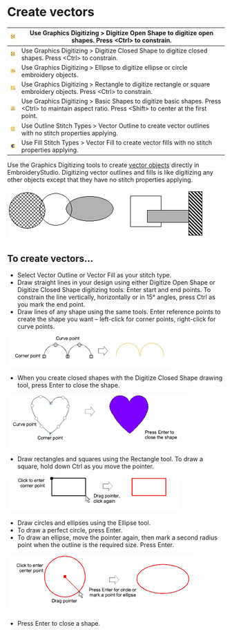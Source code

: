 # Create vectors

| ![OpenObject.png](assets/OpenObject.png)       | Use Graphics Digitizing > Digitize Open Shape to digitize open shapes. Press &lt;Ctrl&gt; to constrain.                                                         |
| ---------------------------------------------- | --------------------------------------------------------------------------------------------------------------------------------------------------------------- |
| ![ClosedObject.png](assets/ClosedObject.png)   | Use Graphics Digitizing > Digitize Closed Shape to digitize closed shapes. Press &lt;Ctrl&gt; to constrain.                                                     |
| ![Ellipse.png](assets/Ellipse.png)             | Use Graphics Digitizing > Ellipse to digitize ellipse or circle embroidery objects.                                                                             |
| ![Rectangle.png](assets/Rectangle.png)         | Use Graphics Digitizing > Rectangle to digitize rectangle or square embroidery objects. Press &lt;Ctrl&gt; to constrain.                                        |
| ![BasicShapes.png](assets/BasicShapes.png)     | Use Graphics Digitizing > Basic Shapes to digitize basic shapes. Press &lt;Ctrl&gt; to maintain aspect ratio. Press &lt;Shift&gt; to center at the first point. |
| ![VectorOutline.png](assets/VectorOutline.png) | Use Outline Stitch Types > Vector Outline to create vector outlines with no stitch properties applying.                                                         |
| ![VectorFill.png](assets/VectorFill.png)       | Use Fill Stitch Types > Vector Fill to create vector fills with no stitch properties applying.                                                                  |

Use the Graphics Digitizing tools to create [vector objects](../../glossary/glossary) directly in EmbroideryStudio. Digitizing vector outlines and fills is like digitizing any other objects except that they have no stitch properties applying.

![vectors00004.png](assets/vectors00004.png)

## To create vectors...

- Select Vector Outline or Vector Fill as your stitch type.
- Draw straight lines in your design using either Digitize Open Shape or Digitize Closed Shape digitizing tools. Enter start and end points. To constrain the line vertically, horizontally or in 15° angles, press Ctrl as you mark the end point.
- Draw lines of any shape using the same tools. Enter reference points to create the shape you want – left-click for corner points, right-click for curve points.

![vectors00005.png](assets/vectors00005.png)

- When you create closed shapes with the Digitize Closed Shape drawing tool, press Enter to close the shape.

![vectors00008.png](assets/vectors00008.png)

- Draw rectangles and squares using the Rectangle tool. To draw a square, hold down Ctrl as you move the pointer.

![vectors00011.png](assets/vectors00011.png)

- Draw circles and ellipses using the Ellipse tool.
- To draw a perfect circle, press Enter.
- To draw an ellipse, move the pointer again, then mark a second radius point when the outline is the required size. Press Enter.

![vectors00014.png](assets/vectors00014.png)

- Press Enter to close a shape.
